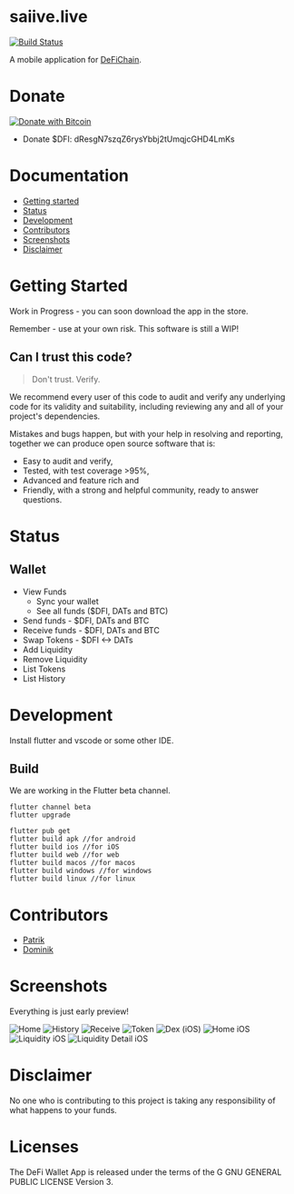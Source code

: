 # saiive.live
[![Build Status](https://dev.azure.com/saiive/saiive/_apis/build/status/saiive.live?branchName=main)](https://dev.azure.com/saiive/saiive/_build/latest?definitionId=23&branchName=main)

A mobile application for [DeFiChain](https://defichain.com/).

# Donate
[![Donate with Bitcoin](https://en.cryptobadges.io/badge/micro/18iSZjac28YeCeis8pzWxSqCTVw6d9UGCf)](https://en.cryptobadges.io/donate/18iSZjac28YeCeis8pzWxSqCTVw6d9UGCf)

 - Donate $DFI: dResgN7szqZ6rysYbbj2tUmqjcGHD4LmKs

# Documentation
- [Getting started](#getting-started)
- [Status](#status)
- [Development](#development)
- [Contributors](#contributors)
- [Screenshots](#screenshots)
- [Disclaimer](#disclaimer)

# Getting Started
Work in Progress - you can soon download the app in the store.

Remember - use at your own risk. This software is still a WIP!

## Can I trust this code?
> Don't trust. Verify.

We recommend every user of this code to audit and verify any underlying code for its validity and suitability, including reviewing any and all of your project's dependencies.

Mistakes and bugs happen, but with your help in resolving and reporting, together we can produce open source software that is:

- Easy to audit and verify,
- Tested, with test coverage >95%,
- Advanced and feature rich and
- Friendly, with a strong and helpful community, ready to answer questions.

# Status
## Wallet
* View Funds
  * Sync your wallet
  * See all funds ($DFI, DATs and BTC)
* Send funds - $DFI, DATs and BTC
* Receive funds - $DFI, DATs and BTC
* Swap Tokens - $DFI <-> DATs
* Add Liquidity 
* Remove Liquidity
* List Tokens
* List History


# Development
Install flutter and vscode or some other IDE.

## Build
We are working in the Flutter beta channel. 

``` 
flutter channel beta
flutter upgrade

flutter pub get
flutter build apk //for android
flutter build ios //for iOS
flutter build web //for web
flutter build macos //for macos
flutter build windows //for windows
flutter build linux //for linux
```

# Contributors

* [Patrik](https://github.com/p3root)
* [Dominik](https://github.com/dpfaffenbauer)


# Screenshots
Everything is just early preview!

![Home](./screenshots/home_ios.png)
![History](./screenshots/history_ios.png)
![Receive](./screenshots/receive_ios.png)
![Token](./screenshots/token_ios.png)
![Dex (iOS)](./screenshots/dex_ios.png)
![Home iOS](./screenshots/home_ios.png)
![Liquidity iOS](./screenshots/liquidity_ios.png)
![Liquidity Detail iOS](./screenshots/liquidity_detail_ios.png)



# Disclaimer
No one who is contributing to this project is taking any responsibility of what happens to your funds. 


# Licenses

The DeFi Wallet App is released under the terms of the G GNU GENERAL PUBLIC LICENSE Version 3.
